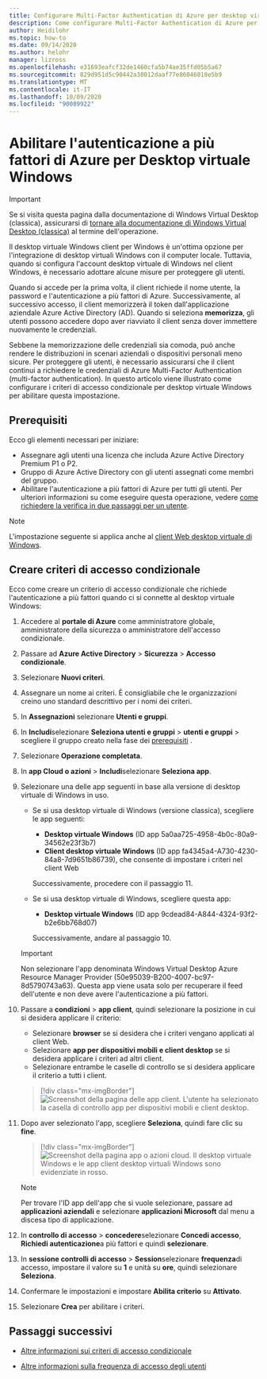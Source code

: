 ```yaml
---
title: Configurare Multi-Factor Authentication di Azure per desktop virtuale Windows-Azure
description: Come configurare Multi-Factor Authentication di Azure per una maggiore sicurezza nel desktop virtuale di Windows.
author: Heidilohr
ms.topic: how-to
ms.date: 09/14/2020
ms.author: helohr
manager: lizross
ms.openlocfilehash: e31693eafcf32de1460cfa5b74ae35ffd05b5a67
ms.sourcegitcommit: 829d951d5c90442a38012daaf77e86046018e5b9
ms.translationtype: MT
ms.contentlocale: it-IT
ms.lasthandoff: 10/09/2020
ms.locfileid: "90089922"
---
```

# <a name="enable-azure-multi-factor-authentication-for-windows-virtual-desktop"></a>Abilitare l'autenticazione a più fattori di Azure per Desktop virtuale Windows

>[!IMPORTANT]
> Se si visita questa pagina dalla documentazione di Windows Virtual Desktop (classica), assicurarsi di [tornare alla documentazione di Windows Virtual Desktop (classica)](./virtual-desktop-fall-2019/tenant-setup-azure-active-directory.md) al termine dell'operazione.

Il desktop virtuale Windows client per Windows è un'ottima opzione per l'integrazione di desktop virtuali Windows con il computer locale. Tuttavia, quando si configura l'account desktop virtuale di Windows nel client Windows, è necessario adottare alcune misure per proteggere gli utenti.

Quando si accede per la prima volta, il client richiede il nome utente, la password e l'autenticazione a più fattori di Azure. Successivamente, al successivo accesso, il client memorizzerà il token dall'applicazione aziendale Azure Active Directory (AD). Quando si seleziona **memorizza**, gli utenti possono accedere dopo aver riavviato il client senza dover immettere nuovamente le credenziali.

Sebbene la memorizzazione delle credenziali sia comoda, può anche rendere le distribuzioni in scenari aziendali o dispositivi personali meno sicure. Per proteggere gli utenti, è necessario assicurarsi che il client continui a richiedere le credenziali di Azure Multi-Factor Authentication (multi-factor authentication). In questo articolo viene illustrato come configurare i criteri di accesso condizionale per desktop virtuale Windows per abilitare questa impostazione.

## <a name="prerequisites"></a>Prerequisiti

Ecco gli elementi necessari per iniziare:

- Assegnare agli utenti una licenza che includa Azure Active Directory Premium P1 o P2.
- Gruppo di Azure Active Directory con gli utenti assegnati come membri del gruppo.
- Abilitare l'autenticazione a più fattori di Azure per tutti gli utenti. Per ulteriori informazioni su come eseguire questa operazione, vedere [come richiedere la verifica in due passaggi per un utente](../active-directory/authentication/howto-mfa-userstates.md#view-the-status-for-a-user).

> [!NOTE]
> L'impostazione seguente si applica anche al [client Web desktop virtuale di Windows](https://rdweb.wvd.microsoft.com/webclient/index.html).

## <a name="create-a-conditional-access-policy"></a>Creare criteri di accesso condizionale

Ecco come creare un criterio di accesso condizionale che richiede l'autenticazione a più fattori quando ci si connette al desktop virtuale Windows:

1. Accedere al **portale di Azure** come amministratore globale, amministratore della sicurezza o amministratore dell'accesso condizionale.
2. Passare ad **Azure Active Directory** > **Sicurezza** > **Accesso condizionale**.
3. Selezionare **Nuovi criteri**.
4. Assegnare un nome ai criteri. È consigliabile che le organizzazioni creino uno standard descrittivo per i nomi dei criteri.
5. In **Assegnazioni** selezionare **Utenti e gruppi**.
6. In **Includi**selezionare **Seleziona utenti e gruppi**  >  **utenti e gruppi** > scegliere il gruppo creato nella fase dei [prerequisiti](#prerequisites) .
7. Selezionare **Operazione completata**.
8. In **app Cloud o azioni**  >  **Includi**selezionare **Seleziona app**.
9. Selezionare una delle app seguenti in base alla versione di desktop virtuale di Windows in uso.
   
   - Se si usa desktop virtuale di Windows (versione classica), scegliere le app seguenti:
       
       - **Desktop virtuale Windows** (ID app 5a0aa725-4958-4b0c-80a9-34562e23f3b7)
       - **Client desktop virtuale Windows** (ID app fa4345a4-A730-4230-84a8-7d9651b86739), che consente di impostare i criteri nel client Web
       
        Successivamente, procedere con il passaggio 11.

   - Se si usa desktop virtuale di Windows, scegliere questa app:
       
       -  **Desktop virtuale Windows** (ID app 9cdead84-A844-4324-93f2-b2e6bb768d07)
       
        Successivamente, andare al passaggio 10.

   >[!IMPORTANT]
   > Non selezionare l'app denominata Windows Virtual Desktop Azure Resource Manager Provider (50e95039-B200-4007-bc97-8d5790743a63). Questa app viene usata solo per recuperare il feed dell'utente e non deve avere l'autenticazione a più fattori.

10. Passare a **condizioni**  >  **app client**, quindi selezionare la posizione in cui si desidera applicare il criterio:
    
    - Selezionare **browser** se si desidera che i criteri vengano applicati al client Web.
    - Selezionare **app per dispositivi mobili e client desktop** se si desidera applicare i criteri ad altri client.
    - Selezionare entrambe le caselle di controllo se si desidera applicare il criterio a tutti i client.
   
    > [!div class="mx-imgBorder"]
    > ![Screenshot della pagina delle app client. L'utente ha selezionato la casella di controllo app per dispositivi mobili e client desktop.](media/select-apply.png)

11. Dopo aver selezionato l'app, scegliere **Seleziona**, quindi fare clic su **fine**.

    > [!div class="mx-imgBorder"]
    > ![Screenshot della pagina app o azioni cloud. Il desktop virtuale Windows e le app client desktop virtuali Windows sono evidenziate in rosso.](media/cloud-apps-enterprise.png)

    >[!NOTE]
    >Per trovare l'ID app dell'app che si vuole selezionare, passare ad **applicazioni aziendali** e selezionare **applicazioni Microsoft** dal menu a discesa tipo di applicazione.

12. In **controllo di accesso**  >  **concedere**selezionare **Concedi accesso**, **Richiedi autenticazione**a più fattori e quindi **selezionare**.
13. In **sessione controlli di accesso**  >  **Session**selezionare **frequenza**di accesso, impostare il valore su **1** e unità su **ore**, quindi selezionare **Seleziona**.
14. Confermare le impostazioni e impostare **Abilita criterio** su **Attivato**.
15. Selezionare **Crea** per abilitare i criteri.

## <a name="next-steps"></a>Passaggi successivi

- [Altre informazioni sui criteri di accesso condizionale](../active-directory/conditional-access/concept-conditional-access-policies.md)

- [Altre informazioni sulla frequenza di accesso degli utenti](../active-directory/conditional-access/howto-conditional-access-session-lifetime.md#user-sign-in-frequency)
